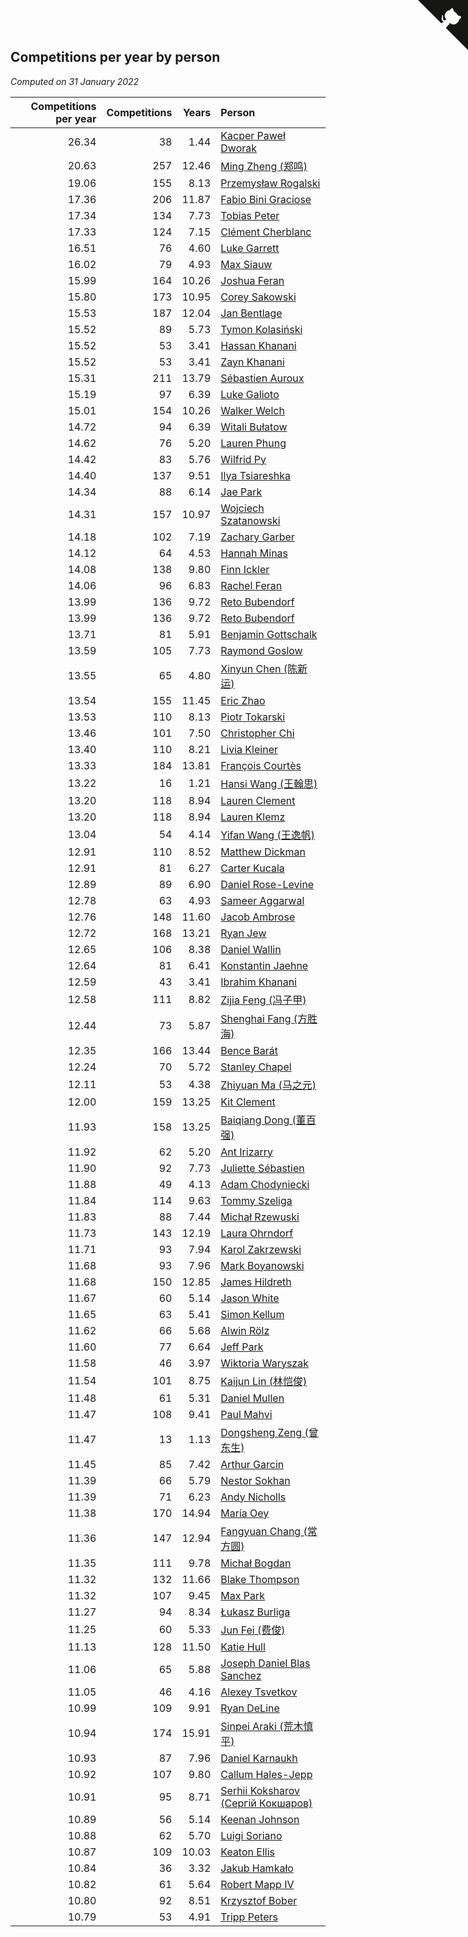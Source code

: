## Competitions per year by person

*Computed on 31 January 2022*

| Competitions per year | Competitions | Years | Person |
| ---: | ---: | ---: | :--- |
| 26.34 | 38 | 1.44 | [Kacper Paweł Dworak](https://www.worldcubeassociation.org/persons/2020DWOR01) |
| 20.63 | 257 | 12.46 | [Ming Zheng (郑鸣)](https://www.worldcubeassociation.org/persons/2009ZHEN11) |
| 19.06 | 155 | 8.13 | [Przemysław Rogalski](https://www.worldcubeassociation.org/persons/2013ROGA02) |
| 17.36 | 206 | 11.87 | [Fabio Bini Graciose](https://www.worldcubeassociation.org/persons/2010GRAC02) |
| 17.34 | 134 | 7.73 | [Tobias Peter](https://www.worldcubeassociation.org/persons/2014PETE03) |
| 17.33 | 124 | 7.15 | [Clément Cherblanc](https://www.worldcubeassociation.org/persons/2014CHER05) |
| 16.51 | 76 | 4.60 | [Luke Garrett](https://www.worldcubeassociation.org/persons/2017GARR05) |
| 16.02 | 79 | 4.93 | [Max Siauw](https://www.worldcubeassociation.org/persons/2017SIAU02) |
| 15.99 | 164 | 10.26 | [Joshua Feran](https://www.worldcubeassociation.org/persons/2011FERA01) |
| 15.80 | 173 | 10.95 | [Corey Sakowski](https://www.worldcubeassociation.org/persons/2011SAKO01) |
| 15.53 | 187 | 12.04 | [Jan Bentlage](https://www.worldcubeassociation.org/persons/2010BENT01) |
| 15.52 | 89 | 5.73 | [Tymon Kolasiński](https://www.worldcubeassociation.org/persons/2016KOLA02) |
| 15.52 | 53 | 3.41 | [Hassan Khanani](https://www.worldcubeassociation.org/persons/2018KHAN26) |
| 15.52 | 53 | 3.41 | [Zayn Khanani](https://www.worldcubeassociation.org/persons/2018KHAN28) |
| 15.31 | 211 | 13.79 | [Sébastien Auroux](https://www.worldcubeassociation.org/persons/2008AURO01) |
| 15.19 | 97 | 6.39 | [Luke Galioto](https://www.worldcubeassociation.org/persons/2015GALI02) |
| 15.01 | 154 | 10.26 | [Walker Welch](https://www.worldcubeassociation.org/persons/2011WELC01) |
| 14.72 | 94 | 6.39 | [Witali Bułatow](https://www.worldcubeassociation.org/persons/2015BUAT01) |
| 14.62 | 76 | 5.20 | [Lauren Phung](https://www.worldcubeassociation.org/persons/2016PHUN02) |
| 14.42 | 83 | 5.76 | [Wilfrid Py](https://www.worldcubeassociation.org/persons/2016PYWI01) |
| 14.40 | 137 | 9.51 | [Ilya Tsiareshka](https://www.worldcubeassociation.org/persons/2012TERE01) |
| 14.34 | 88 | 6.14 | [Jae Park](https://www.worldcubeassociation.org/persons/2015PARK24) |
| 14.31 | 157 | 10.97 | [Wojciech Szatanowski](https://www.worldcubeassociation.org/persons/2011SZAT01) |
| 14.18 | 102 | 7.19 | [Zachary Garber](https://www.worldcubeassociation.org/persons/2014GARB01) |
| 14.12 | 64 | 4.53 | [Hannah Minas](https://www.worldcubeassociation.org/persons/2017MINA04) |
| 14.08 | 138 | 9.80 | [Finn Ickler](https://www.worldcubeassociation.org/persons/2012ICKL01) |
| 14.06 | 96 | 6.83 | [Rachel Feran](https://www.worldcubeassociation.org/persons/2015FERA01) |
| 13.99 | 136 | 9.72 | [Reto Bubendorf](https://www.worldcubeassociation.org/persons/2012BUBE01) |
| 13.99 | 136 | 9.72 | [Reto Bubendorf](https://www.worldcubeassociation.org/persons/2012BUBE01) |
| 13.71 | 81 | 5.91 | [Benjamin Gottschalk](https://www.worldcubeassociation.org/persons/2016GOTT01) |
| 13.59 | 105 | 7.73 | [Raymond Goslow](https://www.worldcubeassociation.org/persons/2014GOSL01) |
| 13.55 | 65 | 4.80 | [Xinyun Chen (陈新运)](https://www.worldcubeassociation.org/persons/2017CHEN36) |
| 13.54 | 155 | 11.45 | [Eric Zhao](https://www.worldcubeassociation.org/persons/2010ZHAO19) |
| 13.53 | 110 | 8.13 | [Piotr Tokarski](https://www.worldcubeassociation.org/persons/2013TOKA01) |
| 13.46 | 101 | 7.50 | [Christopher Chi](https://www.worldcubeassociation.org/persons/2014CHIC01) |
| 13.40 | 110 | 8.21 | [Livia Kleiner](https://www.worldcubeassociation.org/persons/2013KLEI03) |
| 13.33 | 184 | 13.81 | [François Courtès](https://www.worldcubeassociation.org/persons/2008COUR01) |
| 13.22 | 16 | 1.21 | [Hansi Wang (王翰思)](https://www.worldcubeassociation.org/persons/2020WANG19) |
| 13.20 | 118 | 8.94 | [Lauren Clement](https://www.worldcubeassociation.org/persons/2013KLEM01) |
| 13.20 | 118 | 8.94 | [Lauren Klemz](https://www.worldcubeassociation.org/persons/2013KLEM01) |
| 13.04 | 54 | 4.14 | [Yifan Wang (王逸帆)](https://www.worldcubeassociation.org/persons/2017WANY29) |
| 12.91 | 110 | 8.52 | [Matthew Dickman](https://www.worldcubeassociation.org/persons/2013DICK01) |
| 12.91 | 81 | 6.27 | [Carter Kucala](https://www.worldcubeassociation.org/persons/2015KUCA01) |
| 12.89 | 89 | 6.90 | [Daniel Rose-Levine](https://www.worldcubeassociation.org/persons/2015ROSE01) |
| 12.78 | 63 | 4.93 | [Sameer Aggarwal](https://www.worldcubeassociation.org/persons/2017AGGA01) |
| 12.76 | 148 | 11.60 | [Jacob Ambrose](https://www.worldcubeassociation.org/persons/2010AMBR01) |
| 12.72 | 168 | 13.21 | [Ryan Jew](https://www.worldcubeassociation.org/persons/2008JEWR01) |
| 12.65 | 106 | 8.38 | [Daniel Wallin](https://www.worldcubeassociation.org/persons/2013WALL03) |
| 12.64 | 81 | 6.41 | [Konstantin Jaehne](https://www.worldcubeassociation.org/persons/2015JAEH01) |
| 12.59 | 43 | 3.41 | [Ibrahim Khanani](https://www.worldcubeassociation.org/persons/2018KHAN27) |
| 12.58 | 111 | 8.82 | [Zijia Feng (冯子甲)](https://www.worldcubeassociation.org/persons/2013FENG02) |
| 12.44 | 73 | 5.87 | [Shenghai Fang (方胜海)](https://www.worldcubeassociation.org/persons/2016FANG01) |
| 12.35 | 166 | 13.44 | [Bence Barát](https://www.worldcubeassociation.org/persons/2008BARA01) |
| 12.24 | 70 | 5.72 | [Stanley Chapel](https://www.worldcubeassociation.org/persons/2016CHAP04) |
| 12.11 | 53 | 4.38 | [Zhiyuan Ma (马之元)](https://www.worldcubeassociation.org/persons/2017MAZH04) |
| 12.00 | 159 | 13.25 | [Kit Clement](https://www.worldcubeassociation.org/persons/2008CLEM01) |
| 11.93 | 158 | 13.25 | [Baiqiang Dong (董百强)](https://www.worldcubeassociation.org/persons/2008DONG06) |
| 11.92 | 62 | 5.20 | [Ant Irizarry](https://www.worldcubeassociation.org/persons/2016IRIZ02) |
| 11.90 | 92 | 7.73 | [Juliette Sébastien](https://www.worldcubeassociation.org/persons/2014SEBA01) |
| 11.88 | 49 | 4.13 | [Adam Chodyniecki](https://www.worldcubeassociation.org/persons/2017CHOD02) |
| 11.84 | 114 | 9.63 | [Tommy Szeliga](https://www.worldcubeassociation.org/persons/2012SZEL01) |
| 11.83 | 88 | 7.44 | [Michał Rzewuski](https://www.worldcubeassociation.org/persons/2014RZEW01) |
| 11.73 | 143 | 12.19 | [Laura Ohrndorf](https://www.worldcubeassociation.org/persons/2009OHRN01) |
| 11.71 | 93 | 7.94 | [Karol Zakrzewski](https://www.worldcubeassociation.org/persons/2014ZAKR01) |
| 11.68 | 93 | 7.96 | [Mark Boyanowski](https://www.worldcubeassociation.org/persons/2014BOYA01) |
| 11.68 | 150 | 12.85 | [James Hildreth](https://www.worldcubeassociation.org/persons/2009HILD01) |
| 11.67 | 60 | 5.14 | [Jason White](https://www.worldcubeassociation.org/persons/2016WHIT16) |
| 11.65 | 63 | 5.41 | [Simon Kellum](https://www.worldcubeassociation.org/persons/2016KELL12) |
| 11.62 | 66 | 5.68 | [Alwin Rölz](https://www.worldcubeassociation.org/persons/2016ROLZ01) |
| 11.60 | 77 | 6.64 | [Jeff Park](https://www.worldcubeassociation.org/persons/2015PARK08) |
| 11.58 | 46 | 3.97 | [Wiktoria Waryszak](https://www.worldcubeassociation.org/persons/2018WARY01) |
| 11.54 | 101 | 8.75 | [Kaijun Lin (林恺俊)](https://www.worldcubeassociation.org/persons/2013LINK01) |
| 11.48 | 61 | 5.31 | [Daniel Mullen](https://www.worldcubeassociation.org/persons/2016MULL04) |
| 11.47 | 108 | 9.41 | [Paul Mahvi](https://www.worldcubeassociation.org/persons/2012MAHV01) |
| 11.47 | 13 | 1.13 | [Dongsheng Zeng (曾东生)](https://www.worldcubeassociation.org/persons/2020ZENG03) |
| 11.45 | 85 | 7.42 | [Arthur Garcin](https://www.worldcubeassociation.org/persons/2014GARC27) |
| 11.39 | 66 | 5.79 | [Nestor Sokhan](https://www.worldcubeassociation.org/persons/2016SOKH01) |
| 11.39 | 71 | 6.23 | [Andy Nicholls](https://www.worldcubeassociation.org/persons/2015NICH04) |
| 11.38 | 170 | 14.94 | [Maria Oey](https://www.worldcubeassociation.org/persons/2007OEYM01) |
| 11.36 | 147 | 12.94 | [Fangyuan Chang (常方圆)](https://www.worldcubeassociation.org/persons/2009CHAN04) |
| 11.35 | 111 | 9.78 | [Michał Bogdan](https://www.worldcubeassociation.org/persons/2012BOGD01) |
| 11.32 | 132 | 11.66 | [Blake Thompson](https://www.worldcubeassociation.org/persons/2010THOM03) |
| 11.32 | 107 | 9.45 | [Max Park](https://www.worldcubeassociation.org/persons/2012PARK03) |
| 11.27 | 94 | 8.34 | [Łukasz Burliga](https://www.worldcubeassociation.org/persons/2013BURL01) |
| 11.25 | 60 | 5.33 | [Jun Fei (费俊)](https://www.worldcubeassociation.org/persons/2016FEIJ02) |
| 11.13 | 128 | 11.50 | [Katie Hull](https://www.worldcubeassociation.org/persons/2010HULL01) |
| 11.06 | 65 | 5.88 | [Joseph Daniel Blas Sanchez](https://www.worldcubeassociation.org/persons/2016SANC08) |
| 11.05 | 46 | 4.16 | [Alexey Tsvetkov](https://www.worldcubeassociation.org/persons/2017TSVE02) |
| 10.99 | 109 | 9.91 | [Ryan DeLine](https://www.worldcubeassociation.org/persons/2012DELI01) |
| 10.94 | 174 | 15.91 | [Sinpei Araki (荒木慎平)](https://www.worldcubeassociation.org/persons/2006ARAK01) |
| 10.93 | 87 | 7.96 | [Daniel Karnaukh](https://www.worldcubeassociation.org/persons/2014KARN02) |
| 10.92 | 107 | 9.80 | [Callum Hales-Jepp](https://www.worldcubeassociation.org/persons/2012HALE01) |
| 10.91 | 95 | 8.71 | [Serhii Koksharov (Сергій Кокшаров)](https://www.worldcubeassociation.org/persons/2013KOKS01) |
| 10.89 | 56 | 5.14 | [Keenan Johnson](https://www.worldcubeassociation.org/persons/2016JOHN30) |
| 10.88 | 62 | 5.70 | [Luigi Soriano](https://www.worldcubeassociation.org/persons/2016SORI04) |
| 10.87 | 109 | 10.03 | [Keaton Ellis](https://www.worldcubeassociation.org/persons/2012ELLI01) |
| 10.84 | 36 | 3.32 | [Jakub Hamkało](https://www.worldcubeassociation.org/persons/2018HAMK01) |
| 10.82 | 61 | 5.64 | [Robert Mapp IV](https://www.worldcubeassociation.org/persons/2016IVRO01) |
| 10.80 | 92 | 8.51 | [Krzysztof Bober](https://www.worldcubeassociation.org/persons/2013BOBE01) |
| 10.79 | 53 | 4.91 | [Tripp Peters](https://www.worldcubeassociation.org/persons/2017PETE04) |


<a href="https://github.com/jonatanklosko/wca_statistics" class="github-corner" aria-label="View source on Github"><svg width="80" height="80" viewBox="0 0 250 250" style="fill:#151513; color:#fff; position: absolute; top: 0; border: 0; right: 0;" aria-hidden="true"><path d="M0,0 L115,115 L130,115 L142,142 L250,250 L250,0 Z"></path><path d="M128.3,109.0 C113.8,99.7 119.0,89.6 119.0,89.6 C122.0,82.7 120.5,78.6 120.5,78.6 C119.2,72.0 123.4,76.3 123.4,76.3 C127.3,80.9 125.5,87.3 125.5,87.3 C122.9,97.6 130.6,101.9 134.4,103.2" fill="currentColor" style="transform-origin: 130px 106px;" class="octo-arm"></path><path d="M115.0,115.0 C114.9,115.1 118.7,116.5 119.8,115.4 L133.7,101.6 C136.9,99.2 139.9,98.4 142.2,98.6 C133.8,88.0 127.5,74.4 143.8,58.0 C148.5,53.4 154.0,51.2 159.7,51.0 C160.3,49.4 163.2,43.6 171.4,40.1 C171.4,40.1 176.1,42.5 178.8,56.2 C183.1,58.6 187.2,61.8 190.9,65.4 C194.5,69.0 197.7,73.2 200.1,77.6 C213.8,80.2 216.3,84.9 216.3,84.9 C212.7,93.1 206.9,96.0 205.4,96.6 C205.1,102.4 203.0,107.8 198.3,112.5 C181.9,128.9 168.3,122.5 157.7,114.1 C157.9,116.9 156.7,120.9 152.7,124.9 L141.0,136.5 C139.8,137.7 141.6,141.9 141.8,141.8 Z" fill="currentColor" class="octo-body"></path></svg></a><style>.github-corner:hover .octo-arm{animation:octocat-wave 560ms ease-in-out}@keyframes octocat-wave{0%,100%{transform:rotate(0)}20%,60%{transform:rotate(-25deg)}40%,80%{transform:rotate(10deg)}}@media (max-width:500px){.github-corner:hover .octo-arm{animation:none}.github-corner .octo-arm{animation:octocat-wave 560ms ease-in-out}}</style>
